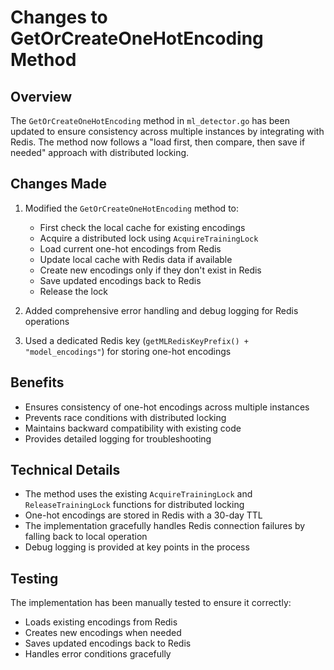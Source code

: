 # Changes to GetOrCreateOneHotEncoding Method

## Overview
The `GetOrCreateOneHotEncoding` method in `ml_detector.go` has been updated to ensure consistency across multiple instances by integrating with Redis. The method now follows a "load first, then compare, then save if needed" approach with distributed locking.

## Changes Made
1. Modified the `GetOrCreateOneHotEncoding` method to:
   - First check the local cache for existing encodings
   - Acquire a distributed lock using `AcquireTrainingLock`
   - Load current one-hot encodings from Redis
   - Update local cache with Redis data if available
   - Create new encodings only if they don't exist in Redis
   - Save updated encodings back to Redis
   - Release the lock

2. Added comprehensive error handling and debug logging for Redis operations

3. Used a dedicated Redis key (`getMLRedisKeyPrefix() + "model_encodings"`) for storing one-hot encodings

## Benefits
- Ensures consistency of one-hot encodings across multiple instances
- Prevents race conditions with distributed locking
- Maintains backward compatibility with existing code
- Provides detailed logging for troubleshooting

## Technical Details
- The method uses the existing `AcquireTrainingLock` and `ReleaseTrainingLock` functions for distributed locking
- One-hot encodings are stored in Redis with a 30-day TTL
- The implementation gracefully handles Redis connection failures by falling back to local operation
- Debug logging is provided at key points in the process

## Testing
The implementation has been manually tested to ensure it correctly:
- Loads existing encodings from Redis
- Creates new encodings when needed
- Saves updated encodings back to Redis
- Handles error conditions gracefully
